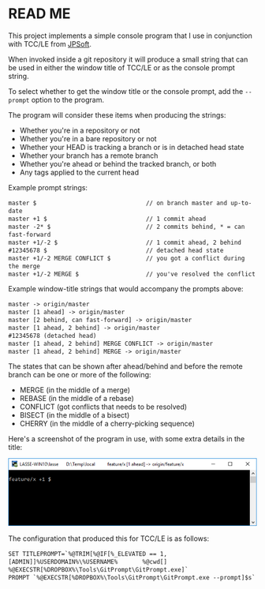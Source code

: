 # READ ME

This project implements a simple console program that I use in conjunction with TCC/LE from [JPSoft](http://jpsoft.com).

When invoked inside a git repository it will produce a small string that can be used in either the window title of TCC/LE
or as the console prompt string.

To select whether to get the window title or the console prompt, add the `--prompt` option to the program.

The program will consider these items when producing the strings:

* Whether you're in a repository or not
* Whether you're in a bare repository or not
* Whether your HEAD is tracking a branch or is in detached head state
* Whether your branch has a remote branch
* Whether you're ahead or behind the tracked branch, or both
* Any tags applied to the current head

Example prompt strings:

    master $                               // on branch master and up-to-date
	master +1 $                            // 1 commit ahead
	master -2* $                           // 2 commits behind, * = can fast-forward
	master +1/-2 $                         // 1 commit ahead, 2 behind
	#12345678 $                            // detached head state
	master +1/-2 MERGE CONFLICT $          // you got a conflict during the merge
	master +1/-2 MERGE $                   // you've resolved the conflict

Example window-title strings that would accompany the prompts above:

    master -> origin/master
	master [1 ahead] -> origin/master
	master [2 behind, can fast-forward] -> origin/master
	master [1 ahead, 2 behind] -> origin/master
	#12345678 (detached head)
	master [1 ahead, 2 behind] MERGE CONFLICT -> origin/master
	master [1 ahead, 2 behind] MERGE -> origin/master

The states that can be shown after ahead/behind and before the remote branch can be one or more of the following:

* MERGE (in the middle of a merge)
* REBASE (in the middle of a rebase)
* CONFLICT (got conflicts that needs to be resolved)
* BISECT (in the middle of a bisect)
* CHERRY (in the middle of a cherry-picking sequence)

Here's a screenshot of the program in use, with some extra details in the title:

![Screenshot of TCC/LE with GitPrompt][1]

The configuration that produced this for TCC/LE is as follows:

    SET TITLEPROMPT=`%@TRIM[%@IF[%_ELEVATED == 1,[ADMIN]]%USERDOMAIN%\%USERNAME%       %@cwd[]           %@EXECSTR[%DROPBOX%\Tools\GitPrompt\GitPrompt.exe]`
    PROMPT `%@EXECSTR[%DROPBOX%\Tools\GitPrompt\GitPrompt.exe --prompt]$s`

  [1]: Assets/ReadmeScreenshot.png?raw=true